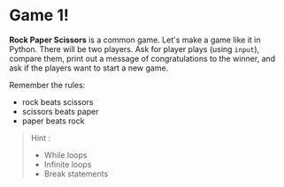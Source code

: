 # Game 1!

 **Rock Paper Scissors** is a common game. Let's make a game like it in Python. There will be two players. Ask for player plays (using  `input`), compare them, print out a message of congratulations to the winner, and ask if the players want to start a new game.

 Remember the rules:
- rock beats scissors
- scissors beats paper
- paper beats rock


> Hint :
> - While loops
> - Infinite loops
> - Break statements
